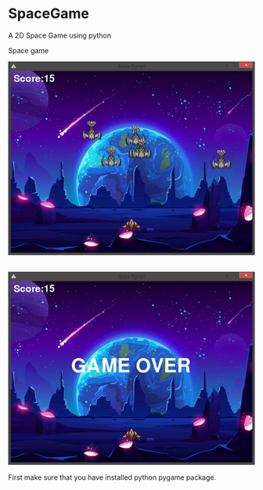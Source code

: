 # SpaceGame
A 2D Space Game using python

Space game

![Sumit](./SpaceGame.JPG)
<br/>
<br/>

![SpaceGame](./space1.JPG)

First make sure that you have installed python pygame package.
